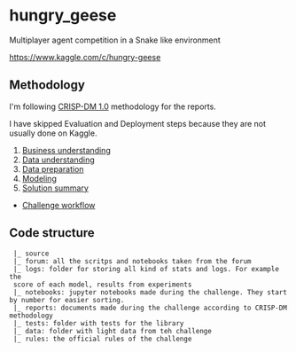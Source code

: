 # hungry_geese
Multiplayer agent competition in a Snake like environment

https://www.kaggle.com/c/hungry-geese

## Methodology
I'm following [CRISP-DM 1.0](https://www.the-modeling-agency.com/crisp-dm.pdf) methodology for the reports.

I have skipped Evaluation and Deployment steps because they are not usually done on Kaggle.

1. [Business understanding](reports/01_Business_Understanding.md)
1. [Data understanding](reports/02_Data_Understanding.md)
1. [Data preparation](reports/03_Data_Preparation.md)
1. [Modeling](reports/04_Modeling.md)
1. [Solution summary](reports/05_Solution_Summary.md)
* [Challenge workflow](reports/00_Challenge_Workflow.md)

## Code structure

     |_ source
     |_ forum: all the scritps and notebooks taken from the forum
     |_ logs: folder for storing all kind of stats and logs. For example the
     score of each model, results from experiments
     |_ notebooks: jupyter notebooks made during the challenge. They start by number for easier sorting.
     |_ reports: documents made during the challenge according to CRISP-DM methodology
     |_ tests: folder with tests for the library
     |_ data: folder with light data from teh challenge
     |_ rules: the official rules of the challenge